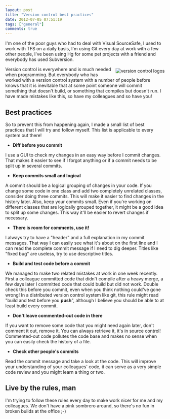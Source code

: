 ```yaml
---
layout: post
title: "Version control best practices"
date: 2012-07-05 07:51:19
tags: ["general"]
comments: true
---
```

I'm one of the poor guys who had to deal with Visual SourceSafe, I used to work with TFS on a daily basis, I'm using Git every day at work with a few other people, I've been using Hg for some pet projects with a friend and everybody has used Subversion.

<img style="float: right; margin: 5px 0 5px 10px;" alt="version control logos" src="{{ site.baseurl }}/files/images/2012/07/vc_logos.png" />

Version control is everywhere and is much needed when programming. But everybody who has worked with a version control system with a number of people before knows that it is inevitable that at some point someone will commit something that doesn't build, or something that compiles but doesn't run. I have made mistakes like this, so have my colleagues and so have you!

## Best practices

So to prevent this from happening again, I made a small list of best practices that I will try and follow myself. This list is applicable to every system out there!

* **Diff before you commit**

I use a GUI to check my changes in an easy way before I commit changes. That makes it easier to see if I forgot anything or if a commit needs to be split up in several commits.

* **Keep commits small and logical**

A commit should be a logical grouping of changes in your code. If you change some code in one class and add two completely unrelated classes, consider doing three commits. This will make it easier to find changes in the history later. Also, keep your commits small. Even if you're working on different classes that are logically grouped together, it might be a good idea to split up some changes. This way it'll be easier to revert changes if necessary.

* **There is room for comments, use it!**

I always try to have a "header" and a full explanation in my commit messages. That way I can easily see what it's about on the first line and I can read the complete commit message if I need to dig deeper. Titles like "fixed bug" are useless, try to use descriptive titles.

* **Build and test code before a commit**

We managed to make two related mistakes at work in one week recently. First a colleague committed code that didn't compile after a heavy merge, a few days later I committed code that could build but did not work. Double check this before you commit, even when you think nothing could've gone wrong! In a distributed version control system like git, this rule might read "build and test before you **push**", although I believe you should be able to at least build every commit.

* **Don't leave commented-out code in there**

If you want to remove some code that you might need again later, don't comment it out, remove it. You can always retrieve it, it's in source control! Commented-out code pollutes the code base and makes no sense when you can easily check the history of a file.

* **Check other people's commits**

Read the commit message and take a look at the code. This will improve your understanding of your colleagues' code, it can serve as a very simple code review and you might learn a thing or two.

## Live by the rules, man

I'm trying to follow these rules every day to make work nicer for me and my colleagues. We don't have a pink sombrero around, so there's no fun in broken builds at the office ;-)

